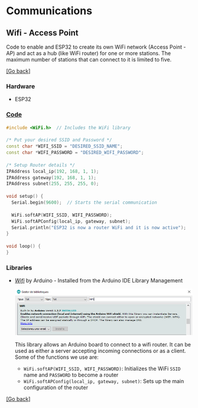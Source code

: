 # Communications
## Wifi - Access Point
Code to enable and ESP32 to create its own WiFi network (Access Point - AP) and act as a hub (like WiFi router) for one or more stations. The maximum number of stations that can connect to it is limited to five.

[[Go back]](/communications/wifi)

### Hardware
- ESP32
	
### [Code](access_point.ino)
```cpp
#include <WiFi.h>  // Includes the WiFi library

/* Put your desired SSID and Password */
const char *WIFI_SSID = "DESIRED_SSID_NAME";
const char *WIFI_PASSWORD = "DESIRED_WIFI_PASSWORD";

/* Setup Router details */
IPAddress local_ip(192, 168, 1, 1);
IPAddress gateway(192, 168, 1, 1);
IPAddress subnet(255, 255, 255, 0);

void setup() {
  Serial.begin(9600);  // Starts the serial communication

  WiFi.softAP(WIFI_SSID, WIFI_PASSWORD);
  WiFi.softAPConfig(local_ip, gateway, subnet);
  Serial.println("ESP32 is now a router WiFi and it is now active");
}

void loop() {
}
```

### Libraries
- [_Wifi_](https://www.arduino.cc/en/Reference/WiFi) by Arduino - Installed from the Arduino IDE Library Management

  ![WiFi_library](../docs/WiFi_library.png)
 
  This library allows an Arduino board to connect to a wifi router. It can be used as either a server accepting incoming connections or as a client. Some of the functions we use are:
  - `WiFi.softAP(WIFI_SSID, WIFI_PASSWORD)`: Initializes the WiFi `SSID` name and `PASSWORD` to become a router
  - `WiFi.softAPConfig(local_ip, gateway, subnet)`: Sets up the main configuration of the router 

[[Go back]](/communications/wifi)
